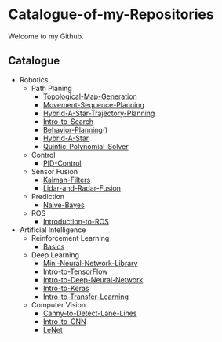 # Catalogue-of-my-Repositories
Welcome to my Github.

## Catalogue

- Robotics
  - Path Planing
    - [Topological-Map-Generation](https://github.com/ChenBohan/Robotics-Cooperative-Path-Planning-01-Topological-Map-Generation)
    - [Movement-Sequence-Planning](https://github.com/ChenBohan/Robotics-Cooperative-Path-Planning-02-Movement-Sequence-Planning)
    - [Hybrid-A-Star-Trajectory-Planning](https://github.com/ChenBohan/Robotics-Cooperative-Path-Planning-03-Hybrid-A-Star-Trajectory-Planning)
    - [Intro-to-Search](https://github.com/ChenBohan/Robotics-Path-Planning-01-Intro-to-Search)
    - [Behavior-Planning](https://github.com/ChenBohan/Robotics-Path-Planning-03-Behavior-Planning)()
    - [Hybrid-A-Star](https://github.com/ChenBohan/Robotics-Path-Planning-04-Hybrid-A-Star)
    - [Quintic-Polynomial-Solver](https://github.com/ChenBohan/Robotics-Path-Planning-05-Quintic-Polynomial-Solver)
  - Control
    - [PID-Control](https://github.com/ChenBohan/Robotics-Control-01-PID-Control)
  - Sensor Fusion
    - [Kalman-Filters](https://github.com/ChenBohan/Robotics-Sensor-Fusion-01-Kalman-Filters)
    - [Lidar-and-Radar-Fusion](https://github.com/ChenBohan/Robotics-Sensor-Fusion-02-Lidar-and-Radar-Fusion)
  - Prediction
    - [Naive-Bayes](https://github.com/ChenBohan/Robotics-Path-Planning-02-Prediction-Naive-Bayes)
  - ROS
    - [Introduction-to-ROS](https://github.com/ChenBohan/Robotics-ROS-01-Introduction-to-ROS) 
- Artificial Intelligence
  - Reinforcement Learning
    - [Basics](https://github.com/ChenBohan/AI-Reinforcement-Learning-01-Basics)
  - Deep Learning
    - [Mini-Neural-Network-Library](https://github.com/ChenBohan/AI-Deep-Learning-01-Mini-Neural-Network-Library)
    - [Intro-to-TensorFlow](https://github.com/ChenBohan/AI-Deep-Learning-02-Intro-to-TensorFlow)
    - [Intro-to-Deep-Neural-Network](https://github.com/ChenBohan/AI-Deep-Learning-03-Intro-to-Deep-Neural-Network)
    - [Intro-to-Keras](https://github.com/ChenBohan/AI-Deep-Learning-04-Intro-to-Keras)
    - [Intro-to-Transfer-Learning](https://github.com/ChenBohan/AI-Deep-Learning-05-Intro-to-Transfer-Learning)
  - Computer Vision
    - [Canny-to-Detect-Lane-Lines](https://github.com/ChenBohan/AI-Computer-Vision-01-Canny-to-Detect-Lane-Lines)
    - [Intro-to-CNN](https://github.com/ChenBohan/AI-Computer-Vision-02-Intro-to-CNN)
    - [LeNet](https://github.com/ChenBohan/AI-Computer-Vision-03-LeNet)
